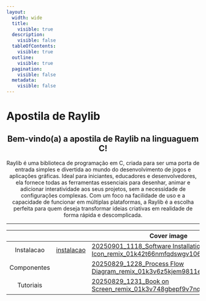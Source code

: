 ```yaml
---
layout:
  width: wide
  title:
    visible: true
  description:
    visible: false
  tableOfContents:
    visible: true
  outline:
    visible: true
  pagination:
    visible: false
  metadata:
    visible: false
---
```


# Apostila de Raylib

<h2 align="center">Bem-vindo(a) a apostila de Raylib na linguaguem C!</h2>

<p align="center">Raylib é uma biblioteca de programação em C, criada para ser uma porta de entrada simples e divertida ao mundo do desenvolvimento de jogos e aplicações gráficas. Ideal para iniciantes, educadores e desenvolvedores, ela fornece todas as ferramentas essenciais para desenhar, animar e adicionar interatividade aos seus projetos, sem a necessidade de configurações complexas. Com um foco na facilidade de uso e a capacidade de funcionar em múltiplas plataformas, a Raylib é a escolha perfeita para quem deseja transformar ideias criativas em realidade de forma rápida e descomplicada.</p>

***

<table data-view="cards"><thead><tr><th align="center"></th><th data-hidden data-card-target data-type="content-ref"></th><th data-hidden data-card-cover data-type="image">Cover image</th></tr></thead><tbody><tr><td align="center">Instalacao</td><td><a href="instalacao/">instalacao</a></td><td><a href=".gitbook/assets/20250901_1118_Software Installation Icon_remix_01k42t66nmfqdswgv1069739m9.png">20250901_1118_Software Installation Icon_remix_01k42t66nmfqdswgv1069739m9.png</a></td></tr><tr><td align="center">Componentes</td><td></td><td><a href=".gitbook/assets/20250829_1228_Process Flow Diagram_remix_01k3v6z5kjem9811et7j598wgk.png">20250829_1228_Process Flow Diagram_remix_01k3v6z5kjem9811et7j598wgk.png</a></td></tr><tr><td align="center">Tutoriais</td><td></td><td><a href=".gitbook/assets/20250829_1231_Book on Screen_remix_01k3v748gbepf9v7nqck64xs9t.png">20250829_1231_Book on Screen_remix_01k3v748gbepf9v7nqck64xs9t.png</a></td></tr></tbody></table>
